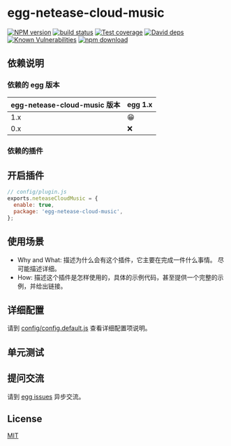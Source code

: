 # egg-netease-cloud-music

[![NPM version][npm-image]][npm-url]
[![build status][travis-image]][travis-url]
[![Test coverage][codecov-image]][codecov-url]
[![David deps][david-image]][david-url]
[![Known Vulnerabilities][snyk-image]][snyk-url]
[![npm download][download-image]][download-url]

[npm-image]: https://img.shields.io/npm/v/egg-netease-cloud-music.svg?style=flat-square
[npm-url]: https://npmjs.org/package/egg-netease-cloud-music
[travis-image]: https://img.shields.io/travis/eggjs/egg-netease-cloud-music.svg?style=flat-square
[travis-url]: https://travis-ci.org/eggjs/egg-netease-cloud-music
[codecov-image]: https://img.shields.io/codecov/c/github/eggjs/egg-netease-cloud-music.svg?style=flat-square
[codecov-url]: https://codecov.io/github/eggjs/egg-netease-cloud-music?branch=master
[david-image]: https://img.shields.io/david/eggjs/egg-netease-cloud-music.svg?style=flat-square
[david-url]: https://david-dm.org/eggjs/egg-netease-cloud-music
[snyk-image]: https://snyk.io/test/npm/egg-netease-cloud-music/badge.svg?style=flat-square
[snyk-url]: https://snyk.io/test/npm/egg-netease-cloud-music
[download-image]: https://img.shields.io/npm/dm/egg-netease-cloud-music.svg?style=flat-square
[download-url]: https://npmjs.org/package/egg-netease-cloud-music

<!--
Description here.
-->

## 依赖说明

### 依赖的 egg 版本

egg-netease-cloud-music 版本 | egg 1.x
--- | ---
1.x | 😁
0.x | ❌

### 依赖的插件
<!--

如果有依赖其它插件，请在这里特别说明。如

- security
- multipart

-->

## 开启插件

```js
// config/plugin.js
exports.neteaseCloudMusic = {
  enable: true,
  package: 'egg-netease-cloud-music',
};
```

## 使用场景

- Why and What: 描述为什么会有这个插件，它主要在完成一件什么事情。
尽可能描述详细。
- How: 描述这个插件是怎样使用的，具体的示例代码，甚至提供一个完整的示例，并给出链接。

## 详细配置

请到 [config/config.default.js](config/config.default.js) 查看详细配置项说明。

## 单元测试

<!-- 描述如何在单元测试中使用此插件，例如 schedule 如何触发。无则省略。-->

## 提问交流

请到 [egg issues](https://github.com/eggjs/egg/issues) 异步交流。

## License

[MIT](LICENSE)
